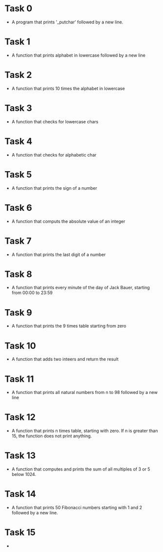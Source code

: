 # Task 0
 - A program that prints '_putchar' followed by a new line.
# Task 1
 - A function that prints alphabet in lowercase followed by a new line
# Task 2
 - A function that prints 10 times the alphabet in lowercase
# Task 3
 - A function that checks for lowercase chars
# Task 4
 - A function that checks for alphabetic char
# Task 5
 - A function that prints the sign of a number
# Task 6
 - A function that computs the absolute value of an integer
# Task 7
 - A function that prints the last digit of a number
# Task 8
 - A function that prints every minute of the day of Jack Bauer, starting from
   00:00 to 23:59
# Task 9
 - A function that prints the 9 times table starting from zero
# Task 10
 - A function that adds two inteers and return the result
# Task 11
 - A function that prints all natural numbers from n to 98 followed by a new line
# Task 12
 - A function that prints n times table, starting with zero. If n is greater than
   15, the function does not print anything.
# Task 13
 - A function that computes and prints the sum of all multiples of 3 or 5 below 1024.
# Task 14
 - A function that prints 50 Fibonacci numbers starting with 1 and 2 followed by a new line.
# Task 15
 -   

